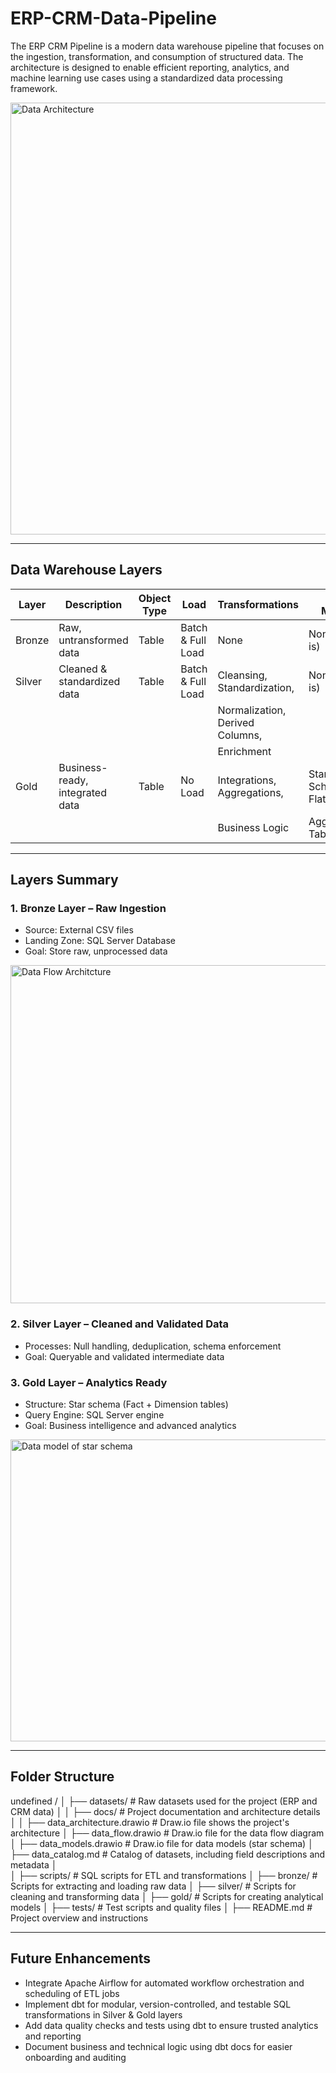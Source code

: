 # ERP-CRM-Data-Pipeline
The ERP CRM Pipeline is a modern data warehouse pipeline that focuses on the ingestion, transformation, and consumption of structured data. The architecture is designed to enable efficient reporting, analytics, and machine learning use cases using a standardized data processing framework.

<img width="901" height="691" alt="Data Architecture" src="https://github.com/user-attachments/assets/84cf43f9-74e9-4ec4-a87c-a537cb1af5fe" />

---

## Data Warehouse Layers
| Layer  | Description                     | Object Type | Load              | Transformations                 | Data Model         |
| ------ | ------------------------------- | ----------- | ----------------- | ------------------------------- | ------------------ |
| Bronze | Raw, untransformed data         | Table       | Batch & Full Load | None                            | None (as-is)       |
| Silver | Cleaned & standardized data     | Table       | Batch & Full Load | Cleansing, Standardization,     | None (as-is)       |
|        |                                 |             |                   | Normalization, Derived Columns, |                    |
|        |                                 |             |                   | Enrichment                      |                    |
| Gold   | Business-ready, integrated data | Table       | No Load           | Integrations, Aggregations,     | Star Schema, Flat, |
|        |                                 |             |                   | Business Logic                  | Aggregated Table   |

---

## Layers Summary
### 1. Bronze Layer – Raw Ingestion
- Source: External CSV files
- Landing Zone: SQL Server Database
- Goal: Store raw, unprocessed data

<img width="821" height="541" alt="Data Flow Architcture" src="https://github.com/user-attachments/assets/40be832d-181d-42d5-8f87-92fcc19357b8" />

### 2. Silver Layer – Cleaned and Validated Data
- Processes: Null handling, deduplication, schema enforcement
- Goal: Queryable and validated intermediate data

### 3. Gold Layer – Analytics Ready
- Structure: Star schema (Fact + Dimension tables)
- Query Engine:  SQL Server engine
- Goal: Business intelligence and advanced analytics

<img width="871" height="483" alt="Data model of star schema" src="https://github.com/user-attachments/assets/c5210e3d-0829-4b29-a72e-84368079ab51" />

---

## Folder Structure
undefined /
│
├── datasets/                           # Raw datasets used for the project (ERP and CRM data)
│
│
├── docs/                               # Project documentation and architecture details
│
│   ├── data_architecture.drawio        # Draw.io file shows the project's architecture
│   ├── data_flow.drawio                # Draw.io file for the data flow diagram
│   ├── data_models.drawio              # Draw.io file for data models (star schema)
│   ├── data_catalog.md                 # Catalog of datasets, including field descriptions and metadata
│   
│
├── scripts/                            # SQL scripts for ETL and transformations
│   ├── bronze/                         # Scripts for extracting and loading raw data
│   ├── silver/                         # Scripts for cleaning and transforming data
│   ├── gold/                           # Scripts for creating analytical models
│
├── tests/                              # Test scripts and quality files
│
├── README.md                           # Project overview and instructions


---

## Future Enhancements
- Integrate Apache Airflow for automated workflow orchestration and scheduling of ETL jobs
- Implement dbt for modular, version-controlled, and testable SQL transformations in Silver & Gold layers
- Add data quality checks and tests using dbt to ensure trusted analytics and reporting
- Document business and technical logic using dbt docs for easier onboarding and auditing
